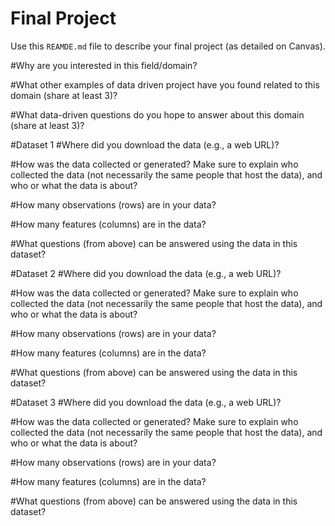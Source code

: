 # Final Project
Use this `REAMDE.md` file to describe your final project (as detailed on Canvas).

#Why are you interested in this field/domain?

#What other examples of data driven project have you found related to this domain (share at least 3)?

#What data-driven questions do you hope to answer about this domain (share at least 3)?

#Dataset 1
#Where did you download the data (e.g., a web URL)?

#How was the data collected or generated? Make sure to explain who collected the data (not necessarily the same people that host the data), and who or what the data is about?

#How many observations (rows) are in your data?

#How many features (columns) are in the data?

#What questions (from above) can be answered using the data in this dataset?

#Dataset 2
#Where did you download the data (e.g., a web URL)?

#How was the data collected or generated? Make sure to explain who collected the data (not necessarily the same people that host the data), and who or what the data is about?

#How many observations (rows) are in your data?

#How many features (columns) are in the data?

#What questions (from above) can be answered using the data in this dataset?

#Dataset 3
#Where did you download the data (e.g., a web URL)?

#How was the data collected or generated? Make sure to explain who collected the data (not necessarily the same people that host the data), and who or what the data is about?

#How many observations (rows) are in your data?

#How many features (columns) are in the data?

#What questions (from above) can be answered using the data in this dataset?